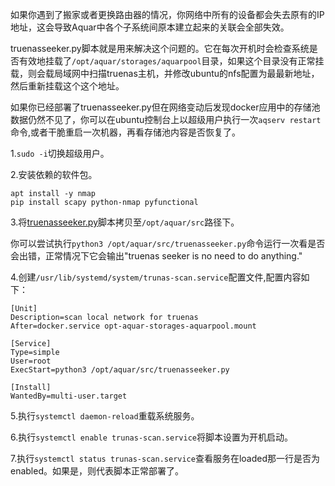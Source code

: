 如果你遇到了搬家或者更换路由器的情况，你网络中所有的设备都会失去原有的IP地址，这会导致Aquar中各个子系统间原本建立起来的关联会全部失效。

truenasseeker.py脚本就是用来解决这个问题的。它在每次开机时会检查系统是否有效地挂载了`/opt/aquar/storages/aquarpool`目录，如果这个目录没有正常挂载，则会载局域网中扫描truenas主机，并修改ubuntu的nfs配置为最最新地址，然后重新挂载这个这个地址。

如果你已经部署了truenasseeker.py但在网络变动后发现docker应用中的存储池数据仍然不见了，你可以在ubuntu控制台上以超级用户执行一次`aqserv restart`命令,或者干脆重启一次机器，再看存储池内容是否恢复了。

1.`sudo -i`切换超级用户。

2.安装依赖的软件包。

```shell
apt install -y nmap
pip install scapy python-nmap pyfunctional
```

3.将[truenasseeker.py](../files/truenasseeker.py)脚本拷贝至`/opt/aquar/src`路径下。

你可以尝试执行`python3 /opt/aquar/src/truenasseeker.py`命令运行一次看是否会出错，正常情况下它会输出"truenas seeker is no need to do anything."

4.创建`/usr/lib/systemd/system/trunas-scan.service`配置文件,配置内容如下：

```
[Unit]
Description=scan local network for truenas
After=docker.service opt-aquar-storages-aquarpool.mount

[Service]
Type=simple
User=root
ExecStart=python3 /opt/aquar/src/truenasseeker.py

[Install]
WantedBy=multi-user.target
```

5.执行`systemctl daemon-reload`重载系统服务。

6.执行`systemctl enable trunas-scan.service`将脚本设置为开机启动。

7.执行`systemctl status trunas-scan.service`查看服务在loaded那一行是否为enabled。如果是，则代表脚本正常部署了。
